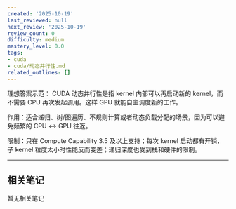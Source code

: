```yaml
---
created: '2025-10-19'
last_reviewed: null
next_review: '2025-10-19'
review_count: 0
difficulty: medium
mastery_level: 0.0
tags:
- cuda
- cuda/动态并行性.md
related_outlines: []
---
```

理想答案示范：
CUDA 动态并行性是指 kernel 内部可以再启动新的 kernel，而不需要 CPU 再次发起调用。这样 GPU 就能自主调度新的工作。

作用：适合递归、树/图遍历、不规则计算或者动态负载分配的场景，因为可以避免频繁的 CPU ↔ GPU 往返。

限制：只在 Compute Capability 3.5 及以上支持；每次 kernel 启动都有开销，子 kernel 粒度太小时性能反而变差；递归深度也受到栈和硬件的限制。

---

## 相关笔记
<!-- 自动生成 -->

暂无相关笔记

